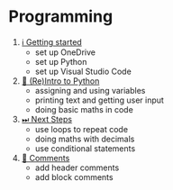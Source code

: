 # Programming

1. [ℹ️ Getting started](01.setup/index.md)
    - set up OneDrive
    - set up Python
    - set up Visual Studio Code
2. [🐍 (Re)Intro to Python](02.intro/index.md)
    - assigning and using variables
    - printing text and getting user input
    - doing basic maths in code
3. [⏭ Next Steps](03.next-steps/index.md)
    - use loops to repeat code
    - doing maths with decimals
    - use conditional statements
4. [💬 Comments](04.comments/index.md)
    - add header comments
    - add block comments